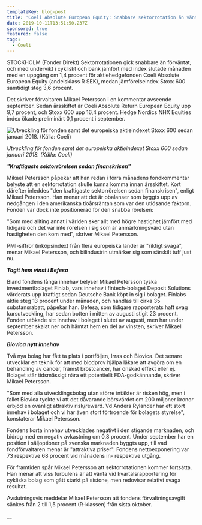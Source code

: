 ```yaml
---
templateKey: blog-post
title: 'Coeli Absolute European Equity: Snabbare sektorrotation än väntat'
date: 2019-10-11T13:51:50.237Z
sponsored: true
featured: false
tags:
  - Coeli
---
```



STOCKHOLM (Fonder Direkt) Sektorrotationen gick snabbare än förväntat, och med undervikt i cykliskt och bank jämfört med index slutade månaden med en uppgång om 1,4 procent för aktiehedgefonden Coeli Absolute European Equity (andelsklass R SEK), medan jämförelseindex Stoxx 600 samtidigt steg 3,6 procent.



Det skriver förvaltaren Mikael Petersson i en kommentar avseende september. Sedan årsskiftet är Coeli Absolute Return European Equity upp 9,7 procent, och Stoxx 600 upp 16,4 procent. Hedge Nordics NHX Equities index ökade preliminärt 0,1 procent i september.

![Utveckling för fonden samt det europeiska aktieindexet Stoxx 600 sedan januari 2018. (Källa: Coeli)](/img/coeli-european.png "Utveckling för fonden samt det europeiska aktieindexet Stoxx 600 sedan januari 2018. (Källa: Coeli)")

_Utveckling för fonden samt det europeiska aktieindexet Stoxx 600 sedan januari 2018. (Källa: Coeli)_

**_"Kraftigaste sektorrörelsen sedan finanskrisen"_**

Mikael Petersson påpekar att han redan i förra månadens fondkommentar belyste att en sektorrotation skulle kunna komma innan årsskiftet. Kort därefter inleddes "den kraftigaste sektorrörelsen sedan finanskrisen", enligt Mikael Petersson. Han menar att det är obalanser som byggts upp av nedgången i den amerikanska tioårsräntan som var den utlösande faktorn. Fonden var dock inte positionerad för den snabba rörelsen:



"Som med allting annat i världen sker allt med högre hastighet jämfört med tidigare och det var inte rörelsen i sig som är anmärkningsvärd utan hastigheten den kom med", skriver Mikael Petersson.



PMI-siffror (inköpsindex) från flera europeiska länder är "riktigt svaga", menar Mikael Petersson, och bilindustrin utmärker sig som särskilt tuff just nu.

**_Tagit hem vinst i Befesa_**

Bland fondens långa innehav belyser Mikael Petersson tyska investmentbolaget Finlab, vars innehav i fintech-bolaget Deposit Solutions värderats upp kraftigt sedan Deutsche Bank köpt in sig i bolaget. Finlabs aktie steg 13 procent under månaden, och handlas till cirka 35 substansrabatt, påpekar han. Befesa, som tidigare rapporterats haft svag kursutveckling, har sedan botten i mitten av augusti stigit 23 procent. Fonden utökade sitt innehav i bolaget i slutet av augusti, men har under september skalat ner och hämtat hem en del av vinsten, skriver Mikael Petersson.

**_Biovica nytt innehav_**

Två nya bolag har fått ta plats i portföljen, Irras och Biovica. Det senare utvecklar en teknik för att med blodprov hjälpa läkare att avgöra om en behandling av cancer, främst bröstcancer, har önskad effekt eller ej. Bolaget står tidsmässigt nära ett potentiellt FDA-godkännande, skriver Mikael Petersson.



"Som med alla utvecklingsbolag utan större intäkter är risken hög, men i fallet Biovica tyckte vi att det dåvarande börsvärdet om 200 miljoner kronor erbjöd en ovanligt attraktiv risk/reward. Vd Anders Rylander har ett stort innehav i bolaget och vi har även stort förtroende för bolagets styrelse", konstaterar Mikael Petersson.



Fondens korta innehav utvecklades negativt i den stigande marknaden, och bidrog med en negativ avkastning om 0,8 procent. Under september har en position i säljoptioner på svenska marknaden byggts upp, till vad fondförvaltaren menar är "attraktiva priser". Fondens nettoexponering var 73 respektive 68 procent vid månadens in- respektive utgång.



För framtiden spår Mikael Petersson att sektorrotationen kommer fortsätta. Han menar att viss turbulens är att vänta vid kvartalsrapportering för cykliska bolag som gått starkt på sistone, men redovisar relativt svaga resultat.



Avslutningsvis meddelar Mikael Petersson att fondens förvaltningsavgift sänkes från 2 till 1,5 procent (R-klassen) från sista oktober.

__
